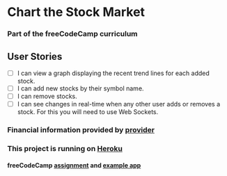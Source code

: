 # Chart the Stock Market
### Part of the freeCodeCamp curriculum

## User Stories
- [ ] I can view a graph displaying the recent trend lines for each added stock.
- [ ] I can add new stocks by their symbol name.
- [ ] I can remove stocks.
- [ ] I can see changes in real-time when any other user adds or removes a stock. For this you will need to use Web Sockets.

### Financial information provided by [provider](provider.com)

### This project is running on [Heroku](https://andydlindsay-stock-market.herokuapp.com)

#### freeCodeCamp [assignment](https://www.freecodecamp.com/challenges/chart-the-stock-market) and [example app](http://watchstocks.herokuapp.com/)